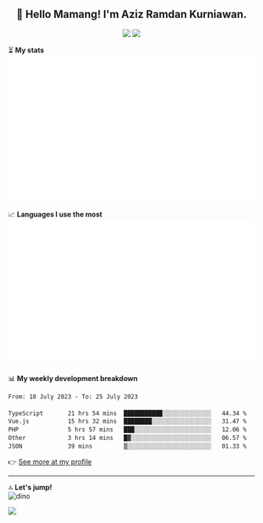 <h2 align="center">👋 Hello Mamang! I'm Aziz Ramdan Kurniawan.</h2>  
<p align="center">
  <img src="https://komarev.com/ghpvc/?username=azizramdan">
  <img src="https://wakatime.com/badge/user/90056fa0-4c31-4eca-954e-2a3ac05896f9.svg">
</p>
    
⏳ **My stats**  
![](https://raw.githubusercontent.com/azizramdan/github-stats/master/generated/overview.svg#gh-dark-mode-only)

📈 **Languages I use the most**  
![](https://raw.githubusercontent.com/azizramdan/github-stats/master/generated/languages.svg#gh-dark-mode-only)

📊 **My weekly development breakdown**
<!--START_SECTION:waka-->

```txt
From: 18 July 2023 - To: 25 July 2023

TypeScript       21 hrs 54 mins  ███████████░░░░░░░░░░░░░░   44.34 %
Vue.js           15 hrs 32 mins  ████████░░░░░░░░░░░░░░░░░   31.47 %
PHP              5 hrs 57 mins   ███░░░░░░░░░░░░░░░░░░░░░░   12.06 %
Other            3 hrs 14 mins   █▓░░░░░░░░░░░░░░░░░░░░░░░   06.57 %
JSON             39 mins         ▒░░░░░░░░░░░░░░░░░░░░░░░░   01.33 %
```

<!--END_SECTION:waka-->
👉 [See more at my profile](https://wakatime.com/@azizramdan)
***
🔝 **Let's jump!**  
![dino](https://raw.githubusercontent.com/azizramdan/azizramdan/master/dino.gif)  

![](https://hit.yhype.me/github/profile?user_id=27954794)
